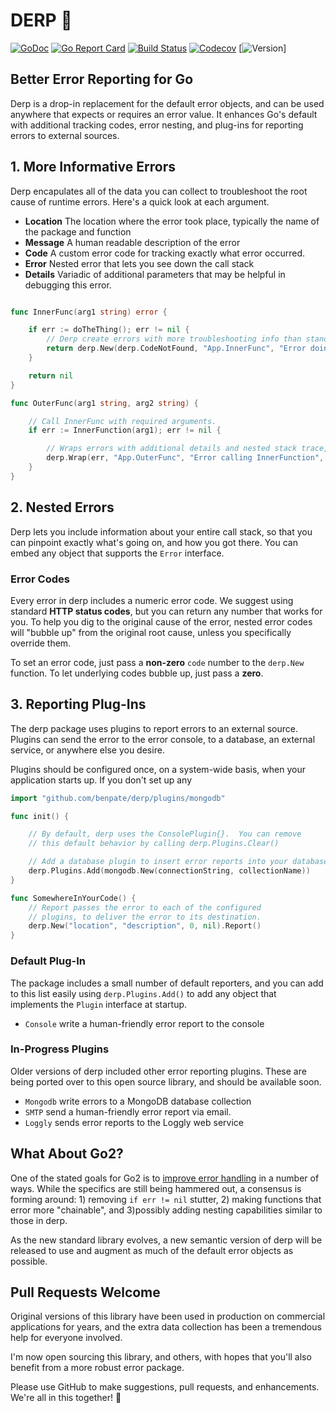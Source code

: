 # DERP 🤪

[![GoDoc](http://img.shields.io/badge/go-documentation-blue.svg?style=flat-square)](http://godoc.org/github.com/benpate/derp)
[![Go Report Card](https://goreportcard.com/badge/github.com/benpate/derp?style=flat-square)](https://goreportcard.com/report/github.com/benpate/derp)
[![Build Status](http://img.shields.io/travis/benpate/derp.svg?style=flat-square)](https://travis-ci.org/benpate/derp)
[![Codecov](https://img.shields.io/codecov/c/github/benpate/derp.svg?style=flat-square)](https://codecov.io/gh/benpate/derp)
[![Version](https://img.shields.io/github/v/release/benpate/derp?include_prereleases&style=flat-square&color=green)]

## Better Error Reporting for Go

Derp is a drop-in replacement for the default error objects, and can be used anywhere that expects or requires an error value.  It enhances Go's default with additional tracking codes, error nesting, and plug-ins for reporting errors to external sources.

## 1. More Informative Errors

Derp encapulates all of the data you can collect to troubleshoot the root cause of runtime errors.  Here's a quick look at each argument.

* **Location** The location where the error took place, typically the name of the package and function
* **Message** A human readable description of the error
* **Code** A custom error code for tracking exactly what error occurred.
* **Error** Nested error that lets you see down the call stack
* **Details** Variadic of additional parameters that may be helpful in debugging this error.

```go

func InnerFunc(arg1 string) error {

	if err := doTheThing(); err != nil {
		// Derp create errors with more troubleshooting info than standard errors.
		return derp.New(derp.CodeNotFound, "App.InnerFunc", "Error doing the thing", err.Error(), arg1)
	}

	return nil
}

func OuterFunc(arg1 string, arg2 string) {

	// Call InnerFunc with required arguments.
	if err := InnerFunction(arg1); err != nil {

		// Wraps errors with additional details and nested stack trace, then report to Ops.
		derp.Wrap(err, "App.OuterFunc", "Error calling InnerFunction", arg1, arg2).Report()
	}
}

```

## 2. Nested Errors

Derp lets you include information about your entire call stack, so that you can pinpoint exactly what's going on, and how you got there.  You can embed any object that supports the `Error` interface.

### Error Codes

Every error in derp includes a numeric error code.  We suggest using standard **HTTP status codes**, but you can return any number that works for you.  To help you dig to the original cause of the error, nested error codes will "bubble up" from the original root cause, unless you specifically override them.

To set an error code, just pass a **non-zero** `code` number to the `derp.New` function.  To let underlying codes bubble up, just pass a **zero**.

## 3. Reporting Plug-Ins
The derp package uses plugins to report errors to an external source.  Plugins can send the error to the error console, to a database, an external service, or anywhere else you desire.

Plugins should be configured once, on a system-wide basis, when your application starts up.  If you don't set up any

```go
import "github.com/benpate/derp/plugins/mongodb"

func init() {

	// By default, derp uses the ConsolePlugin{}.  You can remove
	// this default behavior by calling derp.Plugins.Clear()

	// Add a database plugin to insert error reports into your database.
	derp.Plugins.Add(mongodb.New(connectionString, collectionName))
}

func SomewhereInYourCode() {
	// Report passes the error to each of the configured
	// plugins, to deliver the error to its destination.
	derp.New("location", "description", 0, nil).Report()
}
```

### Default Plug-In

The package includes a small number of default reporters, and you can add to this list easily using `derp.Plugins.Add()` to add any object that implements the `Plugin` interface at startup.

* `Console` write a human-friendly error report to the console

### In-Progress Plugins

Older versions of derp included other error reporting plugins.  These are being ported over to this open source library, and should be available soon.

* `Mongodb` write errors to a MongoDB database collection
* `SMTP` send a human-friendly error report via email.
* `Loggly` sends error reports to the Loggly web service


## What About Go2?

One of the stated goals for Go2 is to [improve error handling](https://go.googlesource.com/proposal/+/master/design/go2draft-error-inspection.md) in a number of ways.  While the specifics are still being hammered out, a consensus is forming around: 1) removing `if err != nil` stutter, 2) making functions that error more "chainable", and 3)possibly adding nesting capabilities similar to those in derp.

As the new standard library evolves, a new semantic version of derp will be released to use and augment as much of the default error objects as possible.

## Pull Requests Welcome

Original versions of this library have been used in production on commercial applications for years, and the extra data collection has been a tremendous help for everyone involved.

I'm now open sourcing this library, and others, with hopes that you'll also benefit from a more robust error package.

Please use GitHub to make suggestions, pull requests, and enhancements.  We're all in this together! 🤪